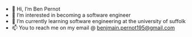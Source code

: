 - 👋 Hi, I’m Ben Pernot
- 👀 I’m interested in becoming a software engineer
- 🌱 I’m currently learning software engineering at the university of suffolk
- 📫 You to reach me on my email @ benjmain.pernot195@gmail.com
